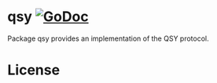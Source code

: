 # qsy [![GoDoc](https://godoc.org/github.com/matipan/qsy?status.svg)](https://godoc.org/github.com/matipan/qsy)

Package qsy provides an implementation of the QSY protocol.

# License
